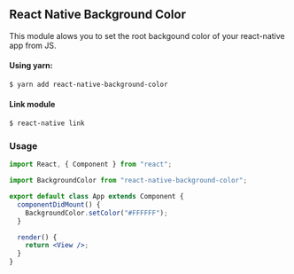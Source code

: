 ## React Native Background Color

This module alows you to set the root backgound color of your react-native app from JS.

#### Using yarn:

```sh
$ yarn add react-native-background-color
```

#### Link module

```sh
$ react-native link
```

### Usage

```jsx
import React, { Component } from "react";

import BackgroundColor from "react-native-background-color";

export default class App extends Component {
  componentDidMount() {
    BackgroundColor.setColor("#FFFFFF");
  }

  render() {
    return <View />;
  }
}
```
